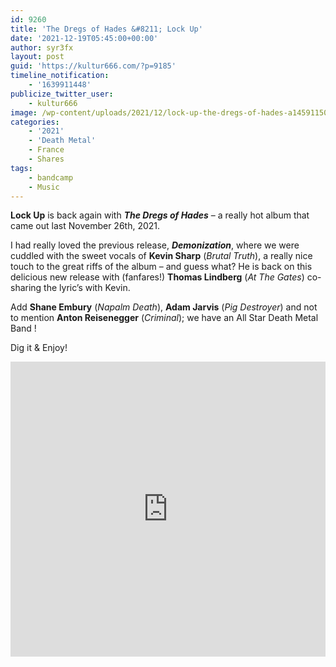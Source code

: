 ```yaml
---
id: 9260
title: 'The Dregs of Hades &#8211; Lock Up'
date: '2021-12-19T05:45:00+00:00'
author: syr3fx
layout: post
guid: 'https://kultur666.com/?p=9185'
timeline_notification:
    - '1639911448'
publicize_twitter_user:
    - kultur666
image: /wp-content/uploads/2021/12/lock-up-the-dregs-of-hades-a1459115015_10.jpg
categories:
    - '2021'
    - 'Death Metal'
    - France
    - Shares
tags:
    - bandcamp
    - Music
---
```


**Lock Up** is back again with ***The Dregs of Hades*** – a really hot album that came out last November 26th, 2021.

I had really loved the previous release, ***Demonization***, where we were cuddled with the sweet vocals of **Kevin Sharp** (*Brutal Truth*), a really nice touch to the great riffs of the album – and guess what? He is back on this delicious new release with (fanfares!) **Thomas Lindberg** (*At The Gates*) co-sharing the lyric’s with Kevin.

Add **Shane Embury** (*Napalm Death*), **Adam Jarvis** (*Pig Destroyer*) and not to mention **Anton Reisenegger** (*Criminal*); we have an All Star Death Metal Band !

Dig it &amp; Enjoy!

<iframe style="border: 0; width: 100%; height: 472px;" src="https://bandcamp.com/EmbeddedPlayer/album=3222136835/size=large/bgcol=333333/linkcol=e99708/tracklist=false/transparent=true/" seamless></iframe>